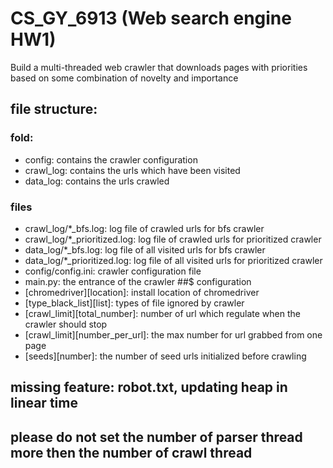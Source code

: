 # CS_GY_6913 (Web search engine HW1)
Build a multi-threaded web crawler that downloads pages with priorities based on some combination of novelty and importance
## file structure:
### fold:
- config: contains the crawler configuration
- crawl_log: contains the urls which have been visited
- data_log: contains the urls crawled
### files
- crawl_log/*_bfs.log: log file of crawled urls for bfs crawler
- crawl_log/*_prioritized.log: log file of crawled urls for prioritized crawler
- data_log/*_bfs.log: log file of all visited urls for bfs crawler
- data_log/*_prioritized.log: log file of all visited urls for prioritized crawler
- config/config.ini: crawler configuration file
- main.py: the entrance of the crawler
##$ configuration
- [chromedriver][location]: install location of chromedriver
- [type_black_list][list]: types of file ignored by crawler
- [crawl_limit][total_number]: number of url which regulate when the crawler should stop
- [crawl_limit][number_per_url]: the max number for url grabbed from one page
- [seeds][number]: the number of seed urls initialized before crawling

## missing feature: robot.txt, updating heap in linear time
## please do not set the number of parser thread more then the number of crawl thread
